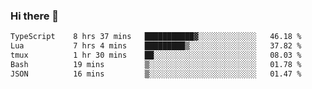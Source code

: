 ### Hi there 🌱
<!--START_SECTION:waka-->

```txt
TypeScript    8 hrs 37 mins   ███████████▓░░░░░░░░░░░░░   46.18 %
Lua           7 hrs 4 mins    █████████▒░░░░░░░░░░░░░░░   37.82 %
tmux          1 hr 30 mins    ██░░░░░░░░░░░░░░░░░░░░░░░   08.03 %
Bash          19 mins         ▒░░░░░░░░░░░░░░░░░░░░░░░░   01.78 %
JSON          16 mins         ▒░░░░░░░░░░░░░░░░░░░░░░░░   01.47 %
```

<!--END_SECTION:waka-->
<!--
**Dieg0raf/Dieg0raf** is a ✨ _special_ ✨ repository because its `README.md` (this file) appears on your GitHub profile.

Here are some ideas to get you started:

- 🔭 I’m currently working on ...
- 🌱 I’m currently learning ...
- 👯 I’m looking to collaborate on ...
- 🤔 I’m looking for help with ...
- 💬 Ask me about ...
- 📫 How to reach me: ...
- 😄 Pronouns: ...
- ⚡ Fun fact: ...
-->
